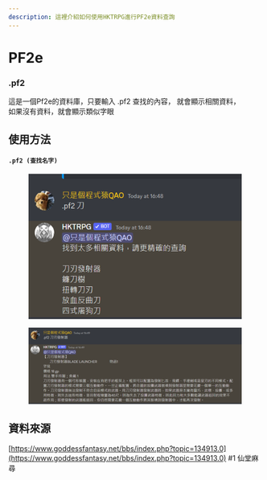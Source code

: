 ```yaml
---
description: 這裡介紹如何使用HKTRPG進行PF2e資料查詢
---
```


# PF2e

### .pf2

這是一個Pf2e的資料庫，只要輸入 .pf2 查找的內容， 就會顯示相關資料，\
如果沒有資料，就會顯示類似字眼

## 使用方法

#### `.pf2 (查找名字)`

<figure><img src="../../.gitbook/assets/image (14).png" alt=""><figcaption></figcaption></figure>

<figure><img src="../../.gitbook/assets/image (1) (2).png" alt=""><figcaption></figcaption></figure>

## 資料來源

[https://www.goddessfantasy.net/bbs/index.php?topic=134913.0](https://www.goddessfantasy.net/bbs/index.php?topic=134913.0) #1 仙堂麻尋
